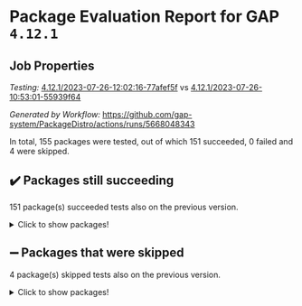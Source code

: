 # Package Evaluation Report for GAP `4.12.1`

## Job Properties

*Testing:* [4.12.1/2023-07-26-12:02:16-77afef5f](https://github.com/gap-system/PackageDistro/blob/data/reports/4.12.1/2023-07-26-12:02:16-77afef5f) vs [4.12.1/2023-07-26-10:53:01-55939f64](https://github.com/gap-system/PackageDistro/blob/data/reports/4.12.1/2023-07-26-10:53:01-55939f64)

*Generated by Workflow:* https://github.com/gap-system/PackageDistro/actions/runs/5668048343

In total, 155 packages were tested, out of which 151 succeeded, 0 failed and 4 were skipped.

## :heavy_check_mark: Packages still succeeding

151 package(s) succeeded tests also on the previous version.
<details><summary>Click to show packages!</summary>

- 4ti2interface 2023.02-04 [(success)](https://github.com/gap-system/PackageDistro/actions/runs/5668048343/job/15358338102)
- ace 5.6.2 [(success)](https://github.com/gap-system/PackageDistro/actions/runs/5668048343/job/15358338342)
- aclib 1.3.2 [(success)](https://github.com/gap-system/PackageDistro/actions/runs/5668048343/job/15358338514)
- agt 0.3.1 [(success)](https://github.com/gap-system/PackageDistro/actions/runs/5668048343/job/15358338711)
- alnuth 3.2.1 [(success)](https://github.com/gap-system/PackageDistro/actions/runs/5668048343/job/15358338885)
- anupq 3.3.0 [(success)](https://github.com/gap-system/PackageDistro/actions/runs/5668048343/job/15358339085)
- atlasrep 2.1.6 [(success)](https://github.com/gap-system/PackageDistro/actions/runs/5668048343/job/15358339245)
- autodoc 2023.06.19 [(success)](https://github.com/gap-system/PackageDistro/actions/runs/5668048343/job/15358339426)
- automata 1.15 [(success)](https://github.com/gap-system/PackageDistro/actions/runs/5668048343/job/15358339618)
- automgrp 1.3.2 [(success)](https://github.com/gap-system/PackageDistro/actions/runs/5668048343/job/15358339810)
- autpgrp 1.11 [(success)](https://github.com/gap-system/PackageDistro/actions/runs/5668048343/job/15358339990)
- cap 2023.07-07 [(success)](https://github.com/gap-system/PackageDistro/actions/runs/5668048343/job/15358340185)
- caratinterface 2.3.5 [(success)](https://github.com/gap-system/PackageDistro/actions/runs/5668048343/job/15358340378)
- cddinterface 2022.11.01 [(success)](https://github.com/gap-system/PackageDistro/actions/runs/5668048343/job/15358340565)
- circle 1.6.6 [(success)](https://github.com/gap-system/PackageDistro/actions/runs/5668048343/job/15358340791)
- classicpres 1.22 [(success)](https://github.com/gap-system/PackageDistro/actions/runs/5668048343/job/15358340958)
- cohomolo 1.6.11 [(success)](https://github.com/gap-system/PackageDistro/actions/runs/5668048343/job/15358341122)
- congruence 1.2.5 [(success)](https://github.com/gap-system/PackageDistro/actions/runs/5668048343/job/15358341298)
- corelg 1.56 [(success)](https://github.com/gap-system/PackageDistro/actions/runs/5668048343/job/15358341479)
- crime 1.6 [(success)](https://github.com/gap-system/PackageDistro/actions/runs/5668048343/job/15358341636)
- crisp 1.4.6 [(success)](https://github.com/gap-system/PackageDistro/actions/runs/5668048343/job/15358341792)
- crypting 0.10.4 [(success)](https://github.com/gap-system/PackageDistro/actions/runs/5668048343/job/15358341979)
- cryst 4.1.26 [(success)](https://github.com/gap-system/PackageDistro/actions/runs/5668048343/job/15358342225)
- crystcat 1.1.10 [(success)](https://github.com/gap-system/PackageDistro/actions/runs/5668048343/job/15358342384)
- ctbllib 1.3.6 [(success)](https://github.com/gap-system/PackageDistro/actions/runs/5668048343/job/15358342588)
- cubefree 1.19 [(success)](https://github.com/gap-system/PackageDistro/actions/runs/5668048343/job/15358342775)
- curlinterface 2.3.2 [(success)](https://github.com/gap-system/PackageDistro/actions/runs/5668048343/job/15358342956)
- cvec 2.8.1 [(success)](https://github.com/gap-system/PackageDistro/actions/runs/5668048343/job/15358343132)
- datastructures 0.3.0 [(success)](https://github.com/gap-system/PackageDistro/actions/runs/5668048343/job/15358343326)
- deepthought 1.0.6 [(success)](https://github.com/gap-system/PackageDistro/actions/runs/5668048343/job/15358343463)
- design 1.8 [(success)](https://github.com/gap-system/PackageDistro/actions/runs/5668048343/job/15358343617)
- difsets 2.3.1 [(success)](https://github.com/gap-system/PackageDistro/actions/runs/5668048343/job/15358343781)
- digraphs 1.6.2 [(success)](https://github.com/gap-system/PackageDistro/actions/runs/5668048343/job/15358343931)
- edim 1.3.7 [(success)](https://github.com/gap-system/PackageDistro/actions/runs/5668048343/job/15358344084)
- example 4.3.4 [(success)](https://github.com/gap-system/PackageDistro/actions/runs/5668048343/job/15358344254)
- examplesforhomalg 2023.07-01 [(success)](https://github.com/gap-system/PackageDistro/actions/runs/5668048343/job/15358344399)
- factint 1.6.3 [(success)](https://github.com/gap-system/PackageDistro/actions/runs/5668048343/job/15358344532)
- ferret 1.0.9 [(success)](https://github.com/gap-system/PackageDistro/actions/runs/5668048343/job/15358344719)
- fga 1.5.0 [(success)](https://github.com/gap-system/PackageDistro/actions/runs/5668048343/job/15358344902)
- fining 1.5.5 [(success)](https://github.com/gap-system/PackageDistro/actions/runs/5668048343/job/15358345081)
- float 1.0.3 [(success)](https://github.com/gap-system/PackageDistro/actions/runs/5668048343/job/15358345325)
- format 1.4.3 [(success)](https://github.com/gap-system/PackageDistro/actions/runs/5668048343/job/15358345485)
- forms 1.2.9 [(success)](https://github.com/gap-system/PackageDistro/actions/runs/5668048343/job/15358345648)
- fplsa 1.2.6 [(success)](https://github.com/gap-system/PackageDistro/actions/runs/5668048343/job/15358345802)
- fr 2.4.12 [(success)](https://github.com/gap-system/PackageDistro/actions/runs/5668048343/job/15358345962)
- francy 2.0.3 [(success)](https://github.com/gap-system/PackageDistro/actions/runs/5668048343/job/15358346127)
- fwtree 1.3 [(success)](https://github.com/gap-system/PackageDistro/actions/runs/5668048343/job/15358346312)
- gapdoc 1.6.6 [(success)](https://github.com/gap-system/PackageDistro/actions/runs/5668048343/job/15358346480)
- gauss 2023.02-04 [(success)](https://github.com/gap-system/PackageDistro/actions/runs/5668048343/job/15358346658)
- gaussforhomalg 2023.02-04 [(success)](https://github.com/gap-system/PackageDistro/actions/runs/5668048343/job/15358346836)
- gbnp 1.0.5 [(success)](https://github.com/gap-system/PackageDistro/actions/runs/5668048343/job/15358347000)
- generalizedmorphismsforcap 2023.03-01 [(success)](https://github.com/gap-system/PackageDistro/actions/runs/5668048343/job/15358347142)
- genss 1.6.8 [(success)](https://github.com/gap-system/PackageDistro/actions/runs/5668048343/job/15358347295)
- gradedmodules 2023.02-04 [(success)](https://github.com/gap-system/PackageDistro/actions/runs/5668048343/job/15358347485)
- gradedringforhomalg 2023.02-04 [(success)](https://github.com/gap-system/PackageDistro/actions/runs/5668048343/job/15358347669)
- grape 4.9.0 [(success)](https://github.com/gap-system/PackageDistro/actions/runs/5668048343/job/15358347855)
- groupoids 1.73 [(success)](https://github.com/gap-system/PackageDistro/actions/runs/5668048343/job/15358348036)
- grpconst 2.6.4 [(success)](https://github.com/gap-system/PackageDistro/actions/runs/5668048343/job/15358348217)
- guarana 0.96.3 [(success)](https://github.com/gap-system/PackageDistro/actions/runs/5668048343/job/15358348402)
- guava 3.18 [(success)](https://github.com/gap-system/PackageDistro/actions/runs/5668048343/job/15358348569)
- hap 1.57 [(success)](https://github.com/gap-system/PackageDistro/actions/runs/5668048343/job/15358348740)
- hapcryst 0.1.15 [(success)](https://github.com/gap-system/PackageDistro/actions/runs/5668048343/job/15358348913)
- hecke 1.5.3 [(success)](https://github.com/gap-system/PackageDistro/actions/runs/5668048343/job/15358349060)
- help 3.5 [(success)](https://github.com/gap-system/PackageDistro/actions/runs/5668048343/job/15358349230)
- homalg 2023.02-05 [(success)](https://github.com/gap-system/PackageDistro/actions/runs/5668048343/job/15358349413)
- homalgtocas 2023.02-04 [(success)](https://github.com/gap-system/PackageDistro/actions/runs/5668048343/job/15358349572)
- idrel 2.45 [(success)](https://github.com/gap-system/PackageDistro/actions/runs/5668048343/job/15358349717)
- images 1.3.1 [(success)](https://github.com/gap-system/PackageDistro/actions/runs/5668048343/job/15358349859)
- intpic 0.3.0 [(success)](https://github.com/gap-system/PackageDistro/actions/runs/5668048343/job/15358350032)
- io 4.8.1 [(success)](https://github.com/gap-system/PackageDistro/actions/runs/5668048343/job/15358350205)
- io_forhomalg 2023.02-04 [(success)](https://github.com/gap-system/PackageDistro/actions/runs/5668048343/job/15358350329)
- irredsol 1.4.4 [(success)](https://github.com/gap-system/PackageDistro/actions/runs/5668048343/job/15358350478)
- json 2.1.1 [(success)](https://github.com/gap-system/PackageDistro/actions/runs/5668048343/job/15358350625)
- jupyterkernel 1.5.0 [(success)](https://github.com/gap-system/PackageDistro/actions/runs/5668048343/job/15358350822)
- jupyterviz 1.5.6 [(success)](https://github.com/gap-system/PackageDistro/actions/runs/5668048343/job/15358350956)
- kan 1.35 [(success)](https://github.com/gap-system/PackageDistro/actions/runs/5668048343/job/15358351085)
- kbmag 1.5.11 [(success)](https://github.com/gap-system/PackageDistro/actions/runs/5668048343/job/15358351226)
- laguna 3.9.6 [(success)](https://github.com/gap-system/PackageDistro/actions/runs/5668048343/job/15358351383)
- liealgdb 2.2.1 [(success)](https://github.com/gap-system/PackageDistro/actions/runs/5668048343/job/15358351512)
- liepring 2.8 [(success)](https://github.com/gap-system/PackageDistro/actions/runs/5668048343/job/15358351655)
- liering 2.4.2 [(success)](https://github.com/gap-system/PackageDistro/actions/runs/5668048343/job/15358351801)
- linearalgebraforcap 2023.06-02 [(success)](https://github.com/gap-system/PackageDistro/actions/runs/5668048343/job/15358351958)
- localizeringforhomalg 2023.02-04 [(success)](https://github.com/gap-system/PackageDistro/actions/runs/5668048343/job/15358352085)
- loops 3.4.3 [(success)](https://github.com/gap-system/PackageDistro/actions/runs/5668048343/job/15358352235)
- lpres 1.0.3 [(success)](https://github.com/gap-system/PackageDistro/actions/runs/5668048343/job/15358352400)
- majoranaalgebras 1.5.1 [(success)](https://github.com/gap-system/PackageDistro/actions/runs/5668048343/job/15358352554)
- mapclass 1.4.6 [(success)](https://github.com/gap-system/PackageDistro/actions/runs/5668048343/job/15358352747)
- matgrp 0.70 [(success)](https://github.com/gap-system/PackageDistro/actions/runs/5668048343/job/15358352939)
- matricesforhomalg 2023.02-04 [(success)](https://github.com/gap-system/PackageDistro/actions/runs/5668048343/job/15358353106)
- modisom 2.5.4 [(success)](https://github.com/gap-system/PackageDistro/actions/runs/5668048343/job/15358353277)
- modulepresentationsforcap 2023.06-02 [(success)](https://github.com/gap-system/PackageDistro/actions/runs/5668048343/job/15358353443)
- modules 2023.02-04 [(success)](https://github.com/gap-system/PackageDistro/actions/runs/5668048343/job/15358353601)
- monoidalcategories 2023.05-03 [(success)](https://github.com/gap-system/PackageDistro/actions/runs/5668048343/job/15358353773)
- nconvex 2022.09-01 [(success)](https://github.com/gap-system/PackageDistro/actions/runs/5668048343/job/15358353955)
- nilmat 1.4.2 [(success)](https://github.com/gap-system/PackageDistro/actions/runs/5668048343/job/15358354116)
- nock 1.5 [(success)](https://github.com/gap-system/PackageDistro/actions/runs/5668048343/job/15358354282)
- normalizinterface 1.3.6 [(success)](https://github.com/gap-system/PackageDistro/actions/runs/5668048343/job/15358354456)
- nq 2.5.10 [(success)](https://github.com/gap-system/PackageDistro/actions/runs/5668048343/job/15358354647)
- numericalsgps 1.3.1 [(success)](https://github.com/gap-system/PackageDistro/actions/runs/5668048343/job/15358354908)
- openmath 11.5.3 [(success)](https://github.com/gap-system/PackageDistro/actions/runs/5668048343/job/15358355064)
- orb 4.9.0 [(success)](https://github.com/gap-system/PackageDistro/actions/runs/5668048343/job/15358355253)
- packagemanager 1.4.1 [(success)](https://github.com/gap-system/PackageDistro/actions/runs/5668048343/job/15358355423)
- patternclass 2.4.3 [(success)](https://github.com/gap-system/PackageDistro/actions/runs/5668048343/job/15358355599)
- permut 2.0.4 [(success)](https://github.com/gap-system/PackageDistro/actions/runs/5668048343/job/15358355748)
- polenta 1.3.10 [(success)](https://github.com/gap-system/PackageDistro/actions/runs/5668048343/job/15358355917)
- polymaking 0.8.6 [(success)](https://github.com/gap-system/PackageDistro/actions/runs/5668048343/job/15358356087)
- primgrp 3.4.4 [(success)](https://github.com/gap-system/PackageDistro/actions/runs/5668048343/job/15358356266)
- profiling 2.5.4 [(success)](https://github.com/gap-system/PackageDistro/actions/runs/5668048343/job/15358356413)
- qpa 1.34 [(success)](https://github.com/gap-system/PackageDistro/actions/runs/5668048343/job/15358356572)
- quagroup 1.8.3 [(success)](https://github.com/gap-system/PackageDistro/actions/runs/5668048343/job/15358356724)
- radiroot 2.9 [(success)](https://github.com/gap-system/PackageDistro/actions/runs/5668048343/job/15358356878)
- rcwa 4.7.1 [(success)](https://github.com/gap-system/PackageDistro/actions/runs/5668048343/job/15358357050)
- rds 1.8 [(success)](https://github.com/gap-system/PackageDistro/actions/runs/5668048343/job/15358357211)
- recog 1.4.2 [(success)](https://github.com/gap-system/PackageDistro/actions/runs/5668048343/job/15358357373)
- repndecomp 1.3.0 [(success)](https://github.com/gap-system/PackageDistro/actions/runs/5668048343/job/15358357515)
- repsn 3.1.1 [(success)](https://github.com/gap-system/PackageDistro/actions/runs/5668048343/job/15358357637)
- resclasses 4.7.3 [(success)](https://github.com/gap-system/PackageDistro/actions/runs/5668048343/job/15358357771)
- ringsforhomalg 2023.02-05 [(success)](https://github.com/gap-system/PackageDistro/actions/runs/5668048343/job/15358357906)
- sco 2023.02-04 [(success)](https://github.com/gap-system/PackageDistro/actions/runs/5668048343/job/15358358057)
- scscp 2.4.1 [(success)](https://github.com/gap-system/PackageDistro/actions/runs/5668048343/job/15358358221)
- semigroups 5.2.1 [(success)](https://github.com/gap-system/PackageDistro/actions/runs/5668048343/job/15358358401)
- sglppow 2.3 [(success)](https://github.com/gap-system/PackageDistro/actions/runs/5668048343/job/15358358604)
- sgpviz 0.999.5 [(success)](https://github.com/gap-system/PackageDistro/actions/runs/5668048343/job/15358358806)
- simpcomp 2.1.14 [(success)](https://github.com/gap-system/PackageDistro/actions/runs/5668048343/job/15358358981)
- singular 2023.02.09 [(success)](https://github.com/gap-system/PackageDistro/actions/runs/5668048343/job/15358359121)
- sl2reps 1.1 [(success)](https://github.com/gap-system/PackageDistro/actions/runs/5668048343/job/15358359296)
- sla 1.5.3 [(success)](https://github.com/gap-system/PackageDistro/actions/runs/5668048343/job/15358359454)
- smallgrp 1.5.3 [(success)](https://github.com/gap-system/PackageDistro/actions/runs/5668048343/job/15358359626)
- smallsemi 0.6.13 [(success)](https://github.com/gap-system/PackageDistro/actions/runs/5668048343/job/15358359807)
- sonata 2.9.6 [(success)](https://github.com/gap-system/PackageDistro/actions/runs/5668048343/job/15358359955)
- sophus 1.27 [(success)](https://github.com/gap-system/PackageDistro/actions/runs/5668048343/job/15358360094)
- spinsym 1.5.2 [(success)](https://github.com/gap-system/PackageDistro/actions/runs/5668048343/job/15358360253)
- standardff 0.9.4 [(success)](https://github.com/gap-system/PackageDistro/actions/runs/5668048343/job/15358360451)
- symbcompcc 1.3.2 [(success)](https://github.com/gap-system/PackageDistro/actions/runs/5668048343/job/15358360607)
- thelma 1.3 [(success)](https://github.com/gap-system/PackageDistro/actions/runs/5668048343/job/15358360770)
- tomlib 1.2.9 [(success)](https://github.com/gap-system/PackageDistro/actions/runs/5668048343/job/15358360931)
- toolsforhomalg 2023.07-01 [(success)](https://github.com/gap-system/PackageDistro/actions/runs/5668048343/job/15358361083)
- toric 1.9.5 [(success)](https://github.com/gap-system/PackageDistro/actions/runs/5668048343/job/15358361231)
- toricvarieties 2022.07.13 [(success)](https://github.com/gap-system/PackageDistro/actions/runs/5668048343/job/15358361388)
- transgrp 3.6.4 [(success)](https://github.com/gap-system/PackageDistro/actions/runs/5668048343/job/15358361561)
- ugaly 4.1.3 [(success)](https://github.com/gap-system/PackageDistro/actions/runs/5668048343/job/15358361729)
- unipot 1.5 [(success)](https://github.com/gap-system/PackageDistro/actions/runs/5668048343/job/15358361877)
- unitlib 4.2.0 [(success)](https://github.com/gap-system/PackageDistro/actions/runs/5668048343/job/15358362019)
- utils 0.82 [(success)](https://github.com/gap-system/PackageDistro/actions/runs/5668048343/job/15358362179)
- uuid 0.7 [(success)](https://github.com/gap-system/PackageDistro/actions/runs/5668048343/job/15358362348)
- walrus 0.9991 [(success)](https://github.com/gap-system/PackageDistro/actions/runs/5668048343/job/15358362550)
- wedderga 4.10.4 [(success)](https://github.com/gap-system/PackageDistro/actions/runs/5668048343/job/15358362799)
- xmod 2.91 [(success)](https://github.com/gap-system/PackageDistro/actions/runs/5668048343/job/15358362976)
- xmodalg 1.23 [(success)](https://github.com/gap-system/PackageDistro/actions/runs/5668048343/job/15358363183)
- yangbaxter 0.10.3 [(success)](https://github.com/gap-system/PackageDistro/actions/runs/5668048343/job/15358363370)
- zeromqinterface 0.14 [(success)](https://github.com/gap-system/PackageDistro/actions/runs/5668048343/job/15358363545)
</details>

## :heavy_minus_sign: Packages that were skipped

4 package(s) skipped tests also on the previous version.
<details><summary>Click to show packages!</summary>

- browse 1.8.21 [(skipped)](https://github.com/gap-system/PackageDistro/actions/runs/5668048343/job/15357996561)
- itc 1.5.1 [(skipped)](https://github.com/gap-system/PackageDistro/actions/runs/5668048343/job/15357996561)
- polycyclic 2.16 [(skipped)](https://github.com/gap-system/PackageDistro/actions/runs/5668048343/job/15357996561)
- xgap 4.31 [(skipped)](https://github.com/gap-system/PackageDistro/actions/runs/5668048343/job/15357996561)
</details>

